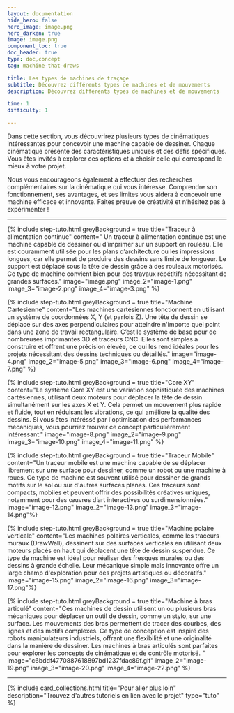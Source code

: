 ```yaml
---
layout: documentation
hide_hero: false
hero_image: image.png
hero_darken: true
image: image.png
component_toc: true
doc_header: true
type: doc,concept
tag: machine-that-draws

title: Les types de machines de traçage
subtitle: Découvrez différents types de machines et de mouvements
description: Découvrez différents types de machines et de mouvements

time: 1
difficulty: 1

---
```


Dans cette section, vous découvrirez plusieurs types de cinématiques intéressantes pour concevoir une machine capable de dessiner. Chaque cinématique présente des caractéristiques uniques et des défis spécifiques. Vous êtes invités à explorer ces options et à choisir celle qui correspond le mieux à votre projet.

Nous vous encourageons également à effectuer des recherches complémentaires sur la cinématique qui vous intéresse. Comprendre son fonctionnement, ses avantages, et ses limites vous aidera à concevoir une machine efficace et innovante. Faites preuve de créativité et n’hésitez pas à expérimenter !

---

{% include step-tuto.html 
greyBackground = true
title="Traceur à alimentation continue"
content="
Un traceur à alimentation continue est une machine capable de dessiner ou d’imprimer sur un support en rouleau. Elle est couramment utilisée pour les plans d’architecture ou les impressions longues, car elle permet de produire des dessins sans limite de longueur. Le support est déplacé sous la tête de dessin grâce à des rouleaux motorisés. Ce type de machine convient bien pour des travaux répétitifs nécessitant de grandes surfaces." 
image="image.png"
image_2="image-1.png"
image_3="image-2.png"
image_4="image-3.png" %}

{% include step-tuto.html 
greyBackground = true
title="Machine Cartesienne"
content="Les machines cartésiennes fonctionnent en utilisant un système de coordonnées X, Y (et parfois Z). Une tête de dessin se déplace sur des axes perpendiculaires pour atteindre n'importe quel point dans une zone de travail rectangulaire. C’est le système de base pour de nombreuses imprimantes 3D et traceurs CNC. Elles sont simples à construire et offrent une précision élevée, ce qui les rend idéales pour les projets nécessitant des dessins techniques ou détaillés." 
image="image-4.png"
image_2="image-5.png"
image_3="image-6.png"
image_4="image-7.png" %}

{% include step-tuto.html 
greyBackground = true
title="Core XY"
content="Le système Core XY est une variation sophistiquée des machines cartésiennes, utilisant deux moteurs pour déplacer la tête de dessin simultanément sur les axes X et Y. Cela permet un mouvement plus rapide et fluide, tout en réduisant les vibrations, ce qui améliore la qualité des dessins. Si vous êtes intéréssé par l'optimisation des performances mécaniques, vous pourriez trouver ce concept particulièrement intéressant." 
image="image-8.png"
image_2="image-9.png"
image_3="image-10.png"
image_4="image-11.png" %}

{% include step-tuto.html 
greyBackground = true
title="Traceur Mobile"
content="Un traceur mobile est une machine capable de se déplacer librement sur une surface pour dessiner, comme un robot ou une machine à roues. Ce type de machine est souvent utilisé pour dessiner de grands motifs sur le sol ou sur d'autres surfaces planes. Ces traceurs sont compacts, mobiles et peuvent offrir des possibilités créatives uniques, notamment pour des œuvres d’art interactives ou surdimensionnées." 
image="image-12.png"
image_2="image-13.png"
image_3="image-14.png"%}

{% include step-tuto.html 
greyBackground = true
title="Machine polaire verticale"
content="Les machines polaires verticales, comme les traceurs muraux (DrawWall), dessinent sur des surfaces verticales en utilisant deux moteurs placés en haut qui déplacent une tête de dessin suspendue. Ce type de machine est idéal pour réaliser des fresques murales ou des dessins à grande échelle. Leur mécanique simple mais innovante offre un large champ d'exploration pour des projets artistiques ou décoratifs." 
image="image-15.png"
image_2="image-16.png"
image_3="image-17.png"%}


{% include step-tuto.html 
greyBackground = true
title="Machine à bras articulé"
content="Ces machines de dessin utilisent un ou plusieurs bras mécaniques pour déplacer un outil de dessin, comme un stylo, sur une surface. Les mouvements des bras permettent de tracer des courbes, des lignes et des motifs complexes. Ce type de conception est inspiré des robots manipulateurs industriels, offrant une flexibilité et une originalité dans la manière de dessiner. Les machines à bras articulés sont parfaites pour explorer les concepts de cinématique et de contrôle motorisé. " 
image="c6bddf4770887618897bd1237fdac89f.gif"
image_2="image-19.png"
image_3="image-20.png"
image_4="image-22.png" %}


---

{%
  include card_collections.html
  title="Pour aller plus loin"
  description="Trouvez d'autres tutoriels en lien avec le projet"
  type="tuto"
%}